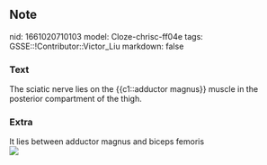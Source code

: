 ## Note
nid: 1661020710103
model: Cloze-chrisc-ff04e
tags: GSSE::!Contributor::Victor_Liu
markdown: false

### Text
The sciatic nerve lies on the {{c1::adductor magnus}} muscle in the posterior compartment of the thigh.

### Extra
<div>
  It lies between adductor magnus and biceps femoris
</div><img src=
"paste-ce2f21855b577e2b79e5601e50e17591517d0952.jpg">
